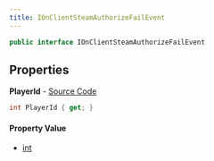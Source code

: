 ```yaml
---
title: IOnClientSteamAuthorizeFailEvent
---
```


```csharp
public interface IOnClientSteamAuthorizeFailEvent
```

## Properties

**PlayerId** - [Source Code](https://github.com/swiftly-solution/swiftlys2/blob/master/managed/src/SwiftlyS2.Shared/Modules/Events/EventParams/IOnClientSteamAuthorizeFailEvent.cs#L11)

```csharp
int PlayerId { get; }
```

#### Property Value

- [int](https://learn.microsoft.com/dotnet/api/system.int32)

